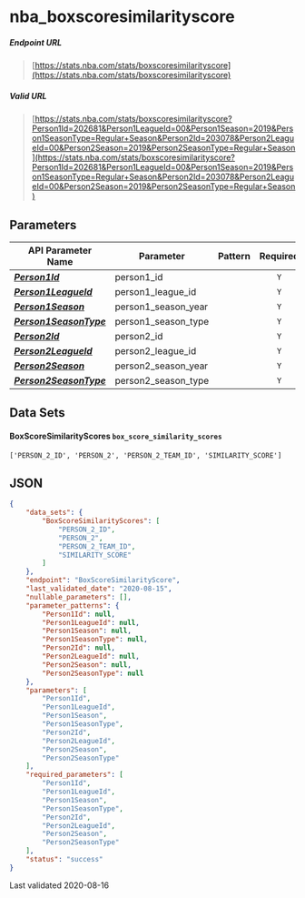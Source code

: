 # nba_boxscoresimilarityscore

##### Endpoint URL
>[https://stats.nba.com/stats/boxscoresimilarityscore](https://stats.nba.com/stats/boxscoresimilarityscore)

##### Valid URL
>[https://stats.nba.com/stats/boxscoresimilarityscore?Person1Id=202681&Person1LeagueId=00&Person1Season=2019&Person1SeasonType=Regular+Season&Person2Id=203078&Person2LeagueId=00&Person2Season=2019&Person2SeasonType=Regular+Season](https://stats.nba.com/stats/boxscoresimilarityscore?Person1Id=202681&Person1LeagueId=00&Person1Season=2019&Person1SeasonType=Regular+Season&Person2Id=203078&Person2LeagueId=00&Person2Season=2019&Person2SeasonType=Regular+Season)

## Parameters
API Parameter Name | Parameter | Pattern | Required | Nullable
------------ | ------------ | :-----------: | :---: | :---:
[_**Person1Id**_](https://hoopR.sportsdataverse.org/docs/NBA/parameters#Person1Id) | person1_id |  | `Y` |  | 
[_**Person1LeagueId**_](https://hoopR.sportsdataverse.org/docs/NBA/parameters#Person1LeagueId) | person1_league_id |  | `Y` |  | 
[_**Person1Season**_](https://hoopR.sportsdataverse.org/docs/NBA/parameters#Person1Season) | person1_season_year |  | `Y` |  | 
[_**Person1SeasonType**_](https://hoopR.sportsdataverse.org/docs/NBA/parameters#Person1SeasonType) | person1_season_type |  | `Y` |  | 
[_**Person2Id**_](https://hoopR.sportsdataverse.org/docs/NBA/parameters#Person2Id) | person2_id |  | `Y` |  | 
[_**Person2LeagueId**_](https://hoopR.sportsdataverse.org/docs/NBA/parameters#Person2LeagueId) | person2_league_id |  | `Y` |  | 
[_**Person2Season**_](https://hoopR.sportsdataverse.org/docs/NBA/parameters#Person2Season) | person2_season_year |  | `Y` |  | 
[_**Person2SeasonType**_](https://hoopR.sportsdataverse.org/docs/NBA/parameters#Person2SeasonType) | person2_season_type |  | `Y` |  | 

## Data Sets
#### BoxScoreSimilarityScores `box_score_similarity_scores`
```text
['PERSON_2_ID', 'PERSON_2', 'PERSON_2_TEAM_ID', 'SIMILARITY_SCORE']
```


## JSON
```json
{
    "data_sets": {
        "BoxScoreSimilarityScores": [
            "PERSON_2_ID",
            "PERSON_2",
            "PERSON_2_TEAM_ID",
            "SIMILARITY_SCORE"
        ]
    },
    "endpoint": "BoxScoreSimilarityScore",
    "last_validated_date": "2020-08-15",
    "nullable_parameters": [],
    "parameter_patterns": {
        "Person1Id": null,
        "Person1LeagueId": null,
        "Person1Season": null,
        "Person1SeasonType": null,
        "Person2Id": null,
        "Person2LeagueId": null,
        "Person2Season": null,
        "Person2SeasonType": null
    },
    "parameters": [
        "Person1Id",
        "Person1LeagueId",
        "Person1Season",
        "Person1SeasonType",
        "Person2Id",
        "Person2LeagueId",
        "Person2Season",
        "Person2SeasonType"
    ],
    "required_parameters": [
        "Person1Id",
        "Person1LeagueId",
        "Person1Season",
        "Person1SeasonType",
        "Person2Id",
        "Person2LeagueId",
        "Person2Season",
        "Person2SeasonType"
    ],
    "status": "success"
}
```

Last validated 2020-08-16
